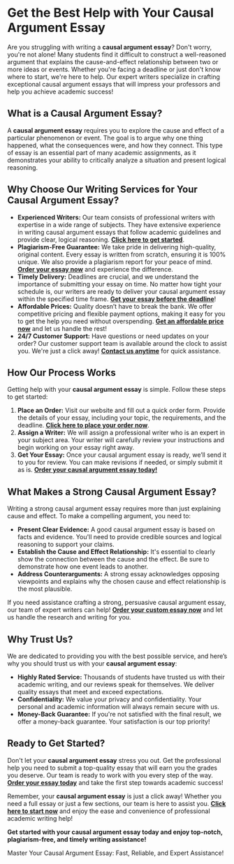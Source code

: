 <h1>Get the Best Help with Your Causal Argument Essay</h1>

<p>Are you struggling with writing a <strong>causal argument essay</strong>? Don't worry, you're not alone! Many students find it difficult to construct a well-reasoned argument that explains the cause-and-effect relationship between two or more ideas or events. Whether you're facing a deadline or just don't know where to start, we're here to help. Our expert writers specialize in crafting exceptional causal argument essays that will impress your professors and help you achieve academic success!</p>

<h2>What is a Causal Argument Essay?</h2>

<p>A <strong>causal argument essay</strong> requires you to explore the cause and effect of a particular phenomenon or event. The goal is to argue why one thing happened, what the consequences were, and how they connect. This type of essay is an essential part of many academic assignments, as it demonstrates your ability to critically analyze a situation and present logical reasoning.</p>

<h2>Why Choose Our Writing Services for Your Causal Argument Essay?</h2>

<ul>
  <li><strong>Experienced Writers:</strong> Our team consists of professional writers with expertise in a wide range of subjects. They have extensive experience in writing causal argument essays that follow academic guidelines and provide clear, logical reasoning. <a href="https://tinyurl.com/topessay?keyword=causal+argument+essay" target="_blank"><strong>Click here to get started</strong></a>.</li>
  <li><strong>Plagiarism-Free Guarantee:</strong> We take pride in delivering high-quality, original content. Every essay is written from scratch, ensuring it is 100% unique. We also provide a plagiarism report for your peace of mind. <a href="https://tinyurl.com/topessay?keyword=causal+argument+essay" target="_blank"><strong>Order your essay now</strong></a> and experience the difference.</li>
  <li><strong>Timely Delivery:</strong> Deadlines are crucial, and we understand the importance of submitting your essay on time. No matter how tight your schedule is, our writers are ready to deliver your causal argument essay within the specified time frame. <a href="https://tinyurl.com/topessay?keyword=causal+argument+essay" target="_blank"><strong>Get your essay before the deadline</strong></a>!</li>
  <li><strong>Affordable Prices:</strong> Quality doesn’t have to break the bank. We offer competitive pricing and flexible payment options, making it easy for you to get the help you need without overspending. <a href="https://tinyurl.com/topessay?keyword=causal+argument+essay" target="_blank"><strong>Get an affordable price now</strong></a> and let us handle the rest!</li>
  <li><strong>24/7 Customer Support:</strong> Have questions or need updates on your order? Our customer support team is available around the clock to assist you. We're just a click away! <a href="https://tinyurl.com/topessay?keyword=causal+argument+essay" target="_blank"><strong>Contact us anytime</strong></a> for quick assistance.</li>
</ul>

<h2>How Our Process Works</h2>

<p>Getting help with your <strong>causal argument essay</strong> is simple. Follow these steps to get started:</p>

<ol>
  <li><strong>Place an Order:</strong> Visit our website and fill out a quick order form. Provide the details of your essay, including your topic, the requirements, and the deadline. <a href="https://tinyurl.com/topessay?keyword=causal+argument+essay" target="_blank"><strong>Click here to place your order now</strong></a>.</li>
  <li><strong>Assign a Writer:</strong> We will assign a professional writer who is an expert in your subject area. Your writer will carefully review your instructions and begin working on your essay right away.</li>
  <li><strong>Get Your Essay:</strong> Once your causal argument essay is ready, we’ll send it to you for review. You can make revisions if needed, or simply submit it as is. <a href="https://tinyurl.com/topessay?keyword=causal+argument+essay" target="_blank"><strong>Order your causal argument essay today!</strong></a></li>
</ol>

<h2>What Makes a Strong Causal Argument Essay?</h2>

<p>Writing a strong causal argument essay requires more than just explaining cause and effect. To make a compelling argument, you need to:</p>

<ul>
  <li><strong>Present Clear Evidence:</strong> A good causal argument essay is based on facts and evidence. You'll need to provide credible sources and logical reasoning to support your claims.</li>
  <li><strong>Establish the Cause and Effect Relationship:</strong> It's essential to clearly show the connection between the cause and the effect. Be sure to demonstrate how one event leads to another.</li>
  <li><strong>Address Counterarguments:</strong> A strong essay acknowledges opposing viewpoints and explains why the chosen cause and effect relationship is the most plausible.</li>
</ul>

<p>If you need assistance crafting a strong, persuasive causal argument essay, our team of expert writers can help! <a href="https://tinyurl.com/topessay?keyword=causal+argument+essay" target="_blank"><strong>Order your custom essay now</strong></a> and let us handle the research and writing for you.</p>

<h2>Why Trust Us?</h2>

<p>We are dedicated to providing you with the best possible service, and here’s why you should trust us with your <strong>causal argument essay</strong>:</p>

<ul>
  <li><strong>Highly Rated Service:</strong> Thousands of students have trusted us with their academic writing, and our reviews speak for themselves. We deliver quality essays that meet and exceed expectations.</li>
  <li><strong>Confidentiality:</strong> We value your privacy and confidentiality. Your personal and academic information will always remain secure with us.</li>
  <li><strong>Money-Back Guarantee:</strong> If you're not satisfied with the final result, we offer a money-back guarantee. Your satisfaction is our top priority!</li>
</ul>

<h2>Ready to Get Started?</h2>

<p>Don't let your <strong>causal argument essay</strong> stress you out. Get the professional help you need to submit a top-quality essay that will earn you the grades you deserve. Our team is ready to work with you every step of the way. <a href="https://tinyurl.com/topessay?keyword=causal+argument+essay" target="_blank"><strong>Order your essay today</strong></a> and take the first step towards academic success!</p>

<p>Remember, your <strong>causal argument essay</strong> is just a click away! Whether you need a full essay or just a few sections, our team is here to assist you. <a href="https://tinyurl.com/topessay?keyword=causal+argument+essay" target="_blank"><strong>Click here to start now</strong></a> and enjoy the ease and convenience of professional academic writing help!</p>

<p><strong>Get started with your causal argument essay today and enjoy top-notch, plagiarism-free, and timely writing assistance!</strong></p>
Master Your Causal Argument Essay: Fast, Reliable, and Expert Assistance!
